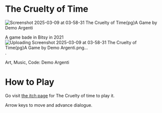 # The Cruelty of Time
![Screenshot 2025-03-09 at 03-58-31 The Cruelty of Time{pg}A Game by Demo Argenti](https://github.com/user-attachments/assets/1f05986a-3dad-4dc2-adc6-b7255d9a6196)

A game bade in Bitsy in 2021![Uploading Screenshot 2025-03-09 at 03-58-31 The Cruelty of Time{pg}A Game by Demo Argenti.png…]()
.

Art, Music, Code: Demo Argenti

# How to Play

Go visit [the itch page](https://demo-the-fox.itch.io/the-cruelty-of-time) for The Cruelty of time to play it.

Arrow keys to move and advance dialogue.
